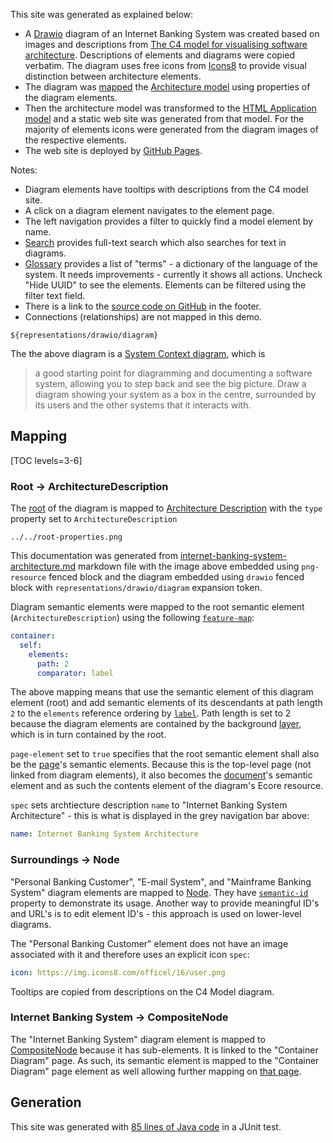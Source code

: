This site was generated as explained below:

* A [Drawio](https://www.drawio.com/) diagram of an Internet Banking System was created based on images and descriptions from [The C4 model for visualising software architecture](https://c4model.com/). Descriptions of elements and diagrams were copied verbatim. The diagram uses free icons from [Icons8](https://icons8.com/) to provide visual distinction between architecture elements. 
* The diagram was [mapped](https://github.com/Nasdanika-Models/family#mapping) the [Architecture model](https://architecture.models.nasdanika.org/) using properties of the diagram elements.
* Then the architecture model was transformed to the [HTML Application model](https://html-app.models.nasdanika.org/index.html) and a static web site was generated from that model. For the majority of elements icons were generated from the diagram images of the respective elements.
* The web site is deployed by [GitHub Pages](https://pages.github.com/).

Notes:

* Diagram elements have tooltips with descriptions from the C4 model site.
* A click on a diagram element navigates to the element page.
* The left navigation provides a filter to quickly find a model element by name.
* [Search](search.html) provides full-text search which also searches for text in diagrams. 
* [Glossary](glossary.html) provides a list of "terms" - a dictionary of the language of the system. It needs improvements - currently it shows all actions. Uncheck "Hide UUID" to see the elements. Elements can be filtered using the filter text field.
* There is a link to the [source code on GitHub](https://github.com/Nasdanika-Models/architecture/tree/main/demos/internet-banking-system) in the footer.
* Connections (relationships) are not mapped in this demo.

```drawio
${representations/drawio/diagram}
```

The the above diagram is a [System Context diagram](https://c4model.com/#SystemContextDiagram), which is

> a good starting point for diagramming and 
> documenting a software system, allowing you to step back 
> and see the big picture. Draw a diagram showing your system as a box
>  in the centre, surrounded by its users and the other systems that it
> interacts with.

## Mapping

[TOC levels=3-6]

### Root -> ArchitectureDescription

The [root](https://drawio.models.nasdanika.org/references/eClassifiers/Root/index.html) of the diagram is mapped to [Architecture Description](https://architecture.models.nasdanika.org/references/eClassifiers/ArchitectureDescription/index.html)
with the ``type`` property set to ``ArchitectureDescription``

```png-resource
../../root-properties.png
```

This documentation was generated from [internet-banking-system-architecture.md](https://github.com/Nasdanika-Models/architecture/blob/main/demos/internet-banking-system/internet-banking-system-architecture.md) markdown file with the image above embedded using ``png-resource`` fenced block
and the diagram embedded using ``drawio`` fenced block with ``representations/drawio/diagram`` expansion token.

Diagram semantic elements were mapped to the root semantic element (``ArchitectureDescription``) using the following [``feature-map``](https://github.com/Nasdanika-Models/family#feature-map):

```yaml
container:
  self: 
    elements:
      path: 2
      comparator: label
```

The above mapping means that use the semantic element of this diagram element (root) and add semantic elements of its descendants at path length ``2`` to the ``elements`` reference ordering by [``label``](https://github.com/Nasdanika-Models/family#label).
Path length is set to 2 because the diagram elements are contained by the background [layer](https://drawio.models.nasdanika.org/references/eClassifiers/Layer/index.html), which is in turn contained by the root.

``page-element`` set to ``true`` specifies that the root semantic element shall also be the [page](https://drawio.models.nasdanika.org/references/eClassifiers/Page/index.html)'s semantic elements. 
Because this is the top-level page (not linked from diagram elements), it also becomes the [document](https://drawio.models.nasdanika.org/references/eClassifiers/Document/index.html)'s semantic element and as such the contents element of the diagram's Ecore resource.

``spec`` sets archtiecture description ``name`` to "Internet Banking System Architecture" - this is what is displayed in the grey navigation bar above:

```yaml
name: Internet Banking System Architecture
```

### Surroundings -> Node

"Personal Banking Customer", "E-mail System", and "Mainframe Banking System" diagram elements are mapped to [Node](https://architecture.models.nasdanika.org/references/eClassifiers/Node/index.html).
They have [``semantic-id``](https://github.com/Nasdanika-Models/family#semantic-id) property to demonstrate its usage. 
Another way to provide meaningful ID's and URL's is to edit element ID's - this approach is used on lower-level diagrams.

The "Personal Banking Customer" element does not have an image associated with it and therefore uses an explicit icon ``spec``:

```yaml
icon: https://img.icons8.com/officel/16/user.png
```

Tooltips are copied from descriptions on the C4 Model diagram.

### Internet Banking System -> CompositeNode

The "Internet Banking System" diagram element is mapped to [CompositeNode](https://architecture.models.nasdanika.org/references/eClassifiers/CompositeNode/index.html) because it has sub-elements.
It is linked to the "Container Diagram" page. As such, its semantic element is mapped to the "Container Diagram" page element as well allowing further mapping on [that page](references/elements/internet-banking-system/index.html).

## Generation

This site was generated with [85 lines of Java code](https://github.com/Nasdanika-Models/architecture/blob/main/demos/internet-banking-system/src/test/java/org/nasdanika/models/architecture/demos/ibs/tests/TestInternetBankingSystemSiteGen.java#L33) in a JUnit test.
